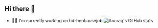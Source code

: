 ## Hi there 👋

- 🧑‍💻 I'm currently working on bd-henhousejob
![Anurag's GitHub stats](https://github-readme-stats.vercel.app/api?username=BayloraiEX&show_icons=true&theme=cobalt)
<!--
**BayloraiEX/BayloraiEX** is a ✨ _special_ ✨ repository because its `README.md` (this file) appears on your GitHub profile.

Here are some ideas to get you started:

- 🔭 I’m currently working on ...
- 🌱 I’m currently learning ...
- 👯 I’m looking to collaborate on ...
- 🤔 I’m looking for help with ...
- 💬 Ask me about ...
- 📫 How to reach me: ...
- 😄 Pronouns: ...
- ⚡ Fun fact: ...
-->
